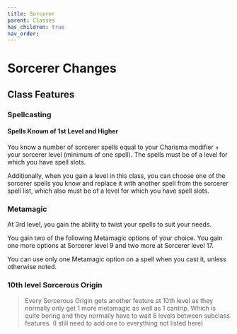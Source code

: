 ```yaml
---
title: Sorcerer
parent: Classes
has_children: true
nav_order: 
---
```


# Sorcerer Changes
## Class Features

### Spellcasting
#### Spells Known of 1st Level and Higher
You know a number of sorcerer spells equal to your Charisma modifier + your sorcerer level (minimum of one spell). The spells must be of a level for which you have spell slots.

Additionally, when you gain a level in this class, you can choose one of the sorcerer spells you know and replace it with another spell from the sorcerer spell list, which also must be of a level for which you have spell slots.

### Metamagic
At 3rd level, you gain the ability to twist your spells to suit your needs. 

You gain two of the following Metamagic options of your choice. You gain one more options at Sorcerer level 9 and two more at Sorcerer level 17.

You can use only one Metamagic option on a spell when you cast it, unless otherwise noted.

### 10th level Sorcerous Origin
> Every Sorcerous Origin gets another feature at 10th level as they normally only get 1 more metamagic as well as 1 cantrip. Which is quite boring and they normally have to wait 8 levels between subclass features. (I still need to add one to everything not listed here)

